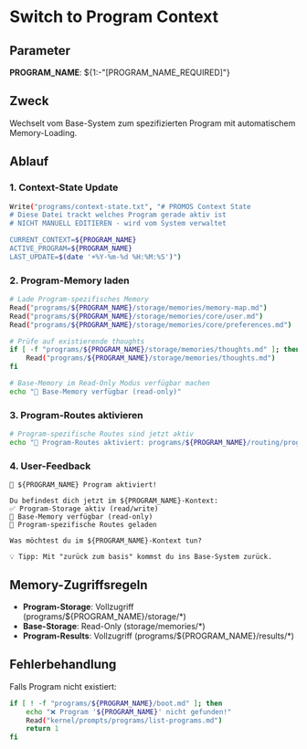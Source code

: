 # Switch to Program Context

## Parameter
**PROGRAM_NAME**: ${1:-"[PROGRAM_NAME_REQUIRED]"}

## Zweck
Wechselt vom Base-System zum spezifizierten Program mit automatischem Memory-Loading.

## Ablauf

### 1. Context-State Update
```bash
Write("programs/context-state.txt", "# PROMOS Context State
# Diese Datei trackt welches Program gerade aktiv ist
# NICHT MANUELL EDITIEREN - wird vom System verwaltet

CURRENT_CONTEXT=${PROGRAM_NAME}
ACTIVE_PROGRAM=${PROGRAM_NAME}
LAST_UPDATE=$(date '+%Y-%m-%d %H:%M:%S')")
```

### 2. Program-Memory laden
```bash
# Lade Program-spezifisches Memory
Read("programs/${PROGRAM_NAME}/storage/memories/memory-map.md")
Read("programs/${PROGRAM_NAME}/storage/memories/core/user.md")
Read("programs/${PROGRAM_NAME}/storage/memories/core/preferences.md")

# Prüfe auf existierende thoughts
if [ -f "programs/${PROGRAM_NAME}/storage/memories/thoughts.md" ]; then
    Read("programs/${PROGRAM_NAME}/storage/memories/thoughts.md")
fi

# Base-Memory im Read-Only Modus verfügbar machen
echo "📖 Base-Memory verfügbar (read-only)"
```

### 3. Program-Routes aktivieren
```bash
# Program-spezifische Routes sind jetzt aktiv
echo "🔀 Program-Routes aktiviert: programs/${PROGRAM_NAME}/routing/program-routes.txt"
```

### 4. User-Feedback
```
🚀 ${PROGRAM_NAME} Program aktiviert!

Du befindest dich jetzt im ${PROGRAM_NAME}-Kontext:
✅ Program-Storage aktiv (read/write)
📖 Base-Memory verfügbar (read-only)  
🔀 Program-spezifische Routes geladen

Was möchtest du im ${PROGRAM_NAME}-Kontext tun?

💡 Tipp: Mit "zurück zum basis" kommst du ins Base-System zurück.
```

## Memory-Zugriffsregeln
- **Program-Storage**: Vollzugriff (programs/${PROGRAM_NAME}/storage/*)
- **Base-Storage**: Read-Only (storage/memories/*)
- **Program-Results**: Vollzugriff (programs/${PROGRAM_NAME}/results/*)

## Fehlerbehandlung
Falls Program nicht existiert:
```bash
if [ ! -f "programs/${PROGRAM_NAME}/boot.md" ]; then
    echo "❌ Program '${PROGRAM_NAME}' nicht gefunden!"
    Read("kernel/prompts/programs/list-programs.md")
    return 1
fi
```